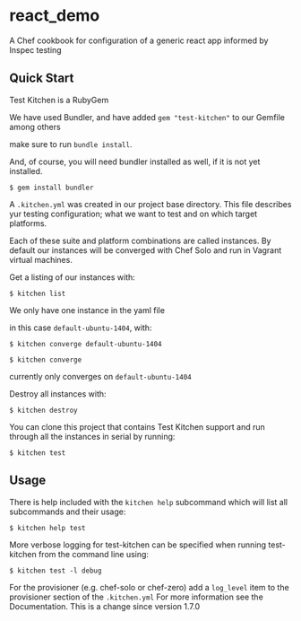 # react_demo

A Chef cookbook for configuration of a generic react app informed by Inspec testing



## Quick Start

Test Kitchen is a RubyGem

We have used Bundler, and have added `gem "test-kitchen"` to our Gemfile among others

make sure to run `bundle install`.

And, of course, you will need bundler installed as well, if it is not yet installed.

```
$ gem install bundler
```


A `.kitchen.yml` was created in our project base directory. This file
describes yur testing configuration; what we want to test and on which target
platforms.

Each of these suite and platform combinations are called instances.
By default our instances will be converged with Chef Solo and run in Vagrant
virtual machines.

Get a listing of our instances with:

```
$ kitchen list
```

We only have one instance in the yaml file

in this case `default-ubuntu-1404`, with:

```
$ kitchen converge default-ubuntu-1404
```


```
$ kitchen converge
```

currently only converges on `default-ubuntu-1404`


Destroy all instances with:

```
$ kitchen destroy
```

You can clone this project that contains Test Kitchen support and
run through all the instances in serial by running:

```
$ kitchen test
```

## Usage

There is help included with the `kitchen help` subcommand which will list all
subcommands and their usage:

```
$ kitchen help test
```

More verbose logging for test-kitchen can be specified when running test-kitchen from the command line using:

```
$ kitchen test -l debug
```

For the provisioner (e.g. chef-solo or chef-zero) add a `log_level` item to the provisioner section of the `.kitchen.yml`
For more information see the Documentation.  This is a change since version 1.7.0
